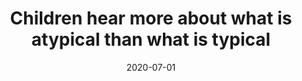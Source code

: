 ---
title: "Children hear more about what is atypical than what is typical"
date: 2020-07-01
authors: ["Claire Bergey", "Benjamin C. Morris", "Daniel Yurovsky"]
permalink: /files/purple-carrot-cogsci-2020.pdf
venue: "Proceedings of the 42nd Annual Conference of the Cognitive Science Society"
---